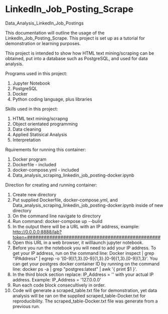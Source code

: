 # LinkedIn_Job_Posting_Scrape
Data_Analysis_LinkedIn_Job_Postings 


This documentation will outline the usage of the LinkedIn_Job_Posting_Scrape. This project is set up as a tutorial for demonstration or learning purposes. 

This project is intended to show how HTML text mining/scraping can be obtained, put into a database such as PostgreSQL, and used for data analysis.

Programs used in this project:
1. Jupyter Notebook
2. PostgreSQL
3. Docker
4. Python coding language, plus libraries

Skills used in this project:
1. HTML text mining/scrapng
2. Object orientated programming
3. Data cleaning
4. Applied Statisical Analysis
5. Interpretation

Rquirements for running this container: 
1. Docker program 
2. Dockerfile - included
3. docker-compose.yml - included
4. Data_analysis_scraping_linkedin_job_posting-docker.ipynb

Direction for creating and running container:
1. Create new directory
2. Put supplied Dockerfile, docker-compose.yml, and Data_analysis_scraping_linkedin_job_posting-docker.ipynb inside of new directory
3. On the command line navigate to directory
4. Run command: docker-compose up --build
5. In the output there will be a URL with an IP address, example: http://0.0.0.0:8888/lab?token=################################################
6. Open this URL in a web browser, it willlaunch jupyter notebook.
7. Before you run the notebook you will need to add your IP address. To get your IP address, run on the command line: Docker inspect <containerID> | grep "IPAddress" | egrep -o '[0-9]{1,3}\.[0-9]{1,3}\.[0-9]{1,3}\.[0-9]{1,3}'. You can get your postgres docker container ID by running on the command line: docker ps -a | grep "postgres:latest" | awk '{ print $1 }'.
8. In the third block section replace: IP_Address = '<YOUR IP ADDRESS>' with your actual IP address. Example: IP_Address = '127.0.0.0'
9. Run each code block consecultively in order. 
10. Code will generate a scraped_table.txt file for demonstration, yet data analysis will be ran on the supplied scraped_table-Docker.txt for reproducibility. The scraped_table-Docker.txt file was generate from a previous run.  
